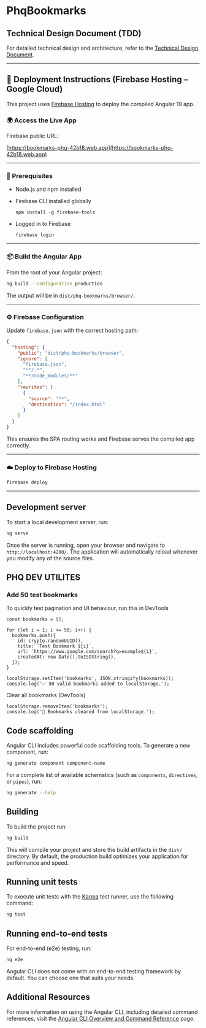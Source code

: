 # PhqBookmarks

## Technical Design Document (TDD)

For detailed technical design and architecture, refer to the [Technical Design Document](./Tdd.md).

---

## 🚀 Deployment Instructions (Firebase Hosting – Google Cloud)

This project uses [Firebase Hosting](https://firebase.google.com/products/hosting) to deploy the compiled Angular 19 app.

### 🌍 Access the Live App

Firebase public URL:

[https://bookmarks-phq-42b18.web.app](https://bookmarks-phq-42b18.web.app)

---

### 🔧 Prerequisites

* Node.js and npm installed
* Firebase CLI installed globally

  ```
  npm install -g firebase-tools
  ```
* Logged in to Firebase

  ```
  firebase login
  ```

---

### 📦 Build the Angular App

From the root of your Angular project:

```bash
ng build --configuration production
```

The output will be in `dist/phq-bookmarks/browser/`.

---

### ⚙️ Firebase Configuration

Update `firebase.json` with the correct hosting path:

```json
{
  "hosting": {
    "public": "dist/phq-bookmarks/browser",
    "ignore": [
      "firebase.json",
      "**/.*",
      "**/node_modules/**"
    ],
    "rewrites": [
      {
        "source": "**",
        "destination": "/index.html"
      }
    ]
  }
}
```

This ensures the SPA routing works and Firebase serves the compiled app correctly.

---

### ☁️ Deploy to Firebase Hosting

```bash
firebase deploy
```

---


## Development server

To start a local development server, run:

```bash
ng serve
```

Once the server is running, open your browser and navigate to `http://localhost:4200/`. The application will automatically reload whenever you modify any of the source files.

## PHQ DEV UTILITES

### Add 50 test bookmarks
To quickly test pagination and UI behaviour, run this in DevTools 
```
const bookmarks = [];

for (let i = 1; i <= 50; i++) {
  bookmarks.push({
    id: crypto.randomUUID(),
    title: `Test Bookmark ${i}`,
    url: `https://www.google.com/search?q=example${i}`,
    createdAt: new Date().toISOString(),
  });
}

localStorage.setItem('bookmarks', JSON.stringify(bookmarks));
console.log('✅ 50 valid bookmarks added to localStorage.');
```

Clear all bookmarks (DevTools)
```
localStorage.removeItem('bookmarks');
console.log('🧹 Bookmarks cleared from localStorage.');
```

## Code scaffolding

Angular CLI includes powerful code scaffolding tools. To generate a new component, run:

```bash
ng generate component component-name
```

For a complete list of available schematics (such as `components`, `directives`, or `pipes`), run:

```bash
ng generate --help
```

## Building

To build the project run:

```bash
ng build
```

This will compile your project and store the build artifacts in the `dist/` directory. By default, the production build optimizes your application for performance and speed.

## Running unit tests

To execute unit tests with the [Karma](https://karma-runner.github.io) test runner, use the following command:

```bash
ng test
```

## Running end-to-end tests

For end-to-end (e2e) testing, run:

```bash
ng e2e
```

Angular CLI does not come with an end-to-end testing framework by default. You can choose one that suits your needs.

## Additional Resources

For more information on using the Angular CLI, including detailed command references, visit the [Angular CLI Overview and Command Reference](https://angular.dev/tools/cli) page.
